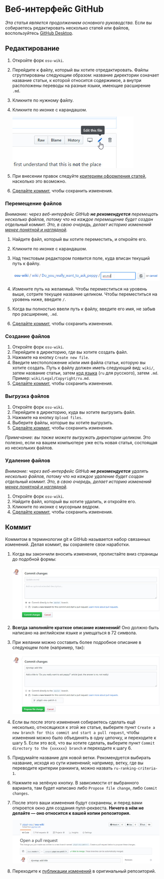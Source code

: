 # Веб-интерфейс GitHub

*Эта статья является продолжением основного руководства.* Если вы собираетесь редактировать несколько статей или файлов, воспользуйтесь [GitHub Desktop](/wiki/osu!_wiki/Contribution_guide/GitHub_Desktop).

## Редактирование

1. Откройте форк `osu-wiki`.

2. Перейдите к файлу, который вы хотите отредактировать. Файлы сгруппированы следующим образом: название директории означает название статьи, к которой относится содержимое, а внутри расположены переводы на разные языки, имеющие расширение `.md`.

3. Кликните по нужному файлу.

4. Кликните по иконке с карандашом.

   ![](img/online-editing.jpg "После нажатия на карандаш появится окно редактора")

5. При внесении правок следуйте [критериям оформления статей](/wiki/Article_Styling_Criteria), насколько это возможно.

6. [Сделайте коммит](#коммит), чтобы сохранить изменения.

### Перемещение файлов

*Внимание: через веб-интерфейс GitHub **не рекомендуется** перемещать несколько файлов, потому что на каждое перемещение будет создан отдельный коммит. Это, в свою очередь, делает историю изменений [менее понятной и наглядной](/wiki/osu!_wiki/Contribution_guide/Common_Issues#ничего-не-значащие-описания-коммитов).*

1. Найдите файл, который вы хотите переместить, и откройте его.

2. Кликните по иконке с карандашом.

3. Над текстовым редактором появится поле, куда вписан текущий путь к файлу.

   ![](img/online-move.jpg)

4. Измените путь на желаемый. Чтобы переместиться на уровень выше, сотрите текущее название целиком. Чтобы переместиться на уровень ниже, введите `/`.

5. Когда вы полностью ввели путь к файлу, введите его имя, не забыв про расширение, `.md`.

6. [Сделайте коммит](#коммит), чтобы сохранить изменения.

### Создание файлов

1. Откройте форк `osu-wiki`.
2. Перейдите в директорию, где вы хотите создать файл.
3. Нажмите на кнопку `Create new file`.
4. Введите местоположение и/или имя файла статьи, которую вы хотите создать. Путь к файлу должен иметь следующий вид: `wiki/`, затем название статьи, затем [код языка](/wiki/Article_Styling_Criteria#локали) (`ru` для русского), затем `.md`. Пример: `wiki/Legal/Copyright/ru.md`.
5. [Сделайте коммит](#коммит), чтобы сохранить изменения.

### Выгрузка файлов

1. Откройте форк `osu-wiki`.
2. Перейдите в директорию, куда вы хотите выгрузить файл.
3. Нажмите на кнопку `Upload files`.
4. Выберите файлы, которые вы хотите выгрузить.
5. [Сделайте коммит](#коммит), чтобы сохранить изменения.

*Примечание: вы также можете выгружать директории целиком.* Это полезно, если на вашем компьютере уже есть новая статья, состоящая из нескольких файлов.

### Удаление файлов

*Внимание: через веб-интерфейс GitHub **не рекомендуется** удалять несколько файлов, потому что на каждое удаление будет создан отдельный коммит. Это, в свою очередь, делает историю изменений [менее понятной и наглядной](/wiki/osu!_wiki/Contribution_guide/Common_Issues#ничего-не-значащие-описания-коммитов).*

1. Откройте форк `osu-wiki`.
2. Найдите файл, который вы хотите удалить, и откройте его.
3. Кликните по иконке с мусорным ведром.
4. [Сделайте коммит](#коммит), чтобы сохранить изменения.

## Коммит

Коммитом в терминологии git и GitHub называется набор связанных изменений. Делая коммит, вы сохраняете свои наработки.

1. Когда вы закончили вносить изменения, пролистайте вниз страницы до подобной формы:

   ![](img/online-commit-changes-empty.jpg "Верхнее поле — самое важное")

2. **Всегда заполняйте краткое описание изменений!** Оно должно быть написано на английском языке и умещаться в 72 символа.

3. При желании можно составить более подробное описание в следующем поле (например, так):

   ![](img/online-commit-changes-filled.jpg "Пример описания")

4. Если вы после этого изменения собираетесь сделать ещё несколько, относящихся к этой же статье, выберите пункт `Create a new branch for this commit and start a pull request`, чтобы изменения можно было объединять в одну цепочку, и переходите к шагу 5. Если это всё, что вы хотите сделать, выберите пункт `Commit directory to the {xxxxxx} branch` и переходите к шагу 6.

5. Придумайте название для новой ветки. Рекомендуется выбирать название, исходя из сути изменений; например, ветку, где вы переводите критерии ранкинга, можно назвать `ru-ranking-criteria-1`.

6. Нажмите на зелёную кнопку. В зависимости от выбранного варианта, там будет написано либо `Propose file change`, либо `Commit changes`.

7. После этого ваши изменения будут сохранены, и перед вами откроется окно для создания пулл-реквеста. **Ничего в нём не делайте — оно относится к вашей копии репозитория.**

   ![](img/pull-request-pippi-osu--osu-wiki.jpg "Это окно можно закрыть")

8. Переходите к [публикации изменений](/wiki/osu!_wiki/Contribution_guide#публикация-изменений) в оригинальный репозиторий.
